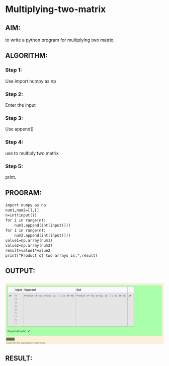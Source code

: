 # Multiplying-two-matrix

## AIM:
to write a python program for multiplying two matrix.

## ALGORITHM:

### Step 1:
Use import numpy as np
### Step 2:
Enter the input
### Step 3:
Use append()
### Step 4:
use to multiply two matrix

### Step 5:

print.
## PROGRAM: 
~~~
import numpy as np
num1,num2=[],[]
n=int(input())
for i in range(n):
    num1.append(int(input()))
for i in range(n):
    num2.append(int(input()))
value1=np.array(num1)
value2=np.array(num2)
result=value1*value2
print("Product of two arrays is:",result)
~~~
## OUTPUT:
![output](./images/111.jpg)
## RESULT:

